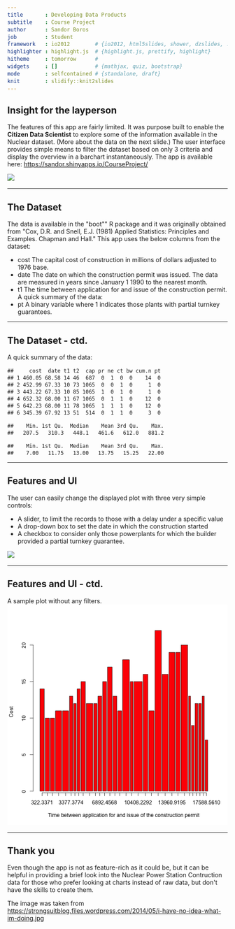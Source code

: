 ```yaml
---
title       : Developing Data Products
subtitle    : Course Project
author      : Sandor Boros
job         : Student
framework   : io2012        # {io2012, html5slides, shower, dzslides, ...}
highlighter : highlight.js  # {highlight.js, prettify, highlight}
hitheme     : tomorrow      # 
widgets     : []            # {mathjax, quiz, bootstrap}
mode        : selfcontained # {standalone, draft}
knit        : slidify::knit2slides
---
```


## Insight for the layperson

The features of this app are fairly limited. It was purpose built to enable the __Citizen Data Scientist__ to explore some of the information available in the Nuclear dataset.
(More about the data on the next slide.)
The user interface provides simple means to filter the dataset based on only 3 criteria and display the overview in a barchart instantaneously.
The app is available here:  https://sandor.shinyapps.io/CourseProject/

![](/Users/sandor/Documents/DataScienceCourse/DataDevePresentation/DataDevePresentation/assets/img/i-have-no-idea-what-im-doing_cropped.jpg)

---

## The Dataset

The data is available in the "boot"" R package and it was originally obtained from 
"Cox, D.R. and Snell, E.J. (1981) Applied Statistics: Principles and Examples. Chapman and Hall."
This app uses the below columns from the dataset:
* cost The capital cost of construction in millions of dollars adjusted to 1976 base.
* date The date on which the construction permit was issued. The data are measured in years since January 1 1990 to the nearest month.
* t1 The time between application for and issue of the construction permit.
A quick summary of the data:
* pt A binary variable where 1 indicates those plants with partial turnkey guarantees.

---

## The Dataset - ctd.

A quick summary of the data:

```
##     cost  date t1 t2  cap pr ne ct bw cum.n pt
## 1 460.05 68.58 14 46  687  0  1  0  0    14  0
## 2 452.99 67.33 10 73 1065  0  0  1  0     1  0
## 3 443.22 67.33 10 85 1065  1  0  1  0     1  0
## 4 652.32 68.00 11 67 1065  0  1  1  0    12  0
## 5 642.23 68.00 11 78 1065  1  1  1  0    12  0
## 6 345.39 67.92 13 51  514  0  1  1  0     3  0
```

```
##    Min. 1st Qu.  Median    Mean 3rd Qu.    Max. 
##   207.5   310.3   448.1   461.6   612.0   881.2
```

```
##    Min. 1st Qu.  Median    Mean 3rd Qu.    Max. 
##    7.00   11.75   13.00   13.75   15.25   22.00
```

---

## Features and UI

The user can easily change the displayed plot with three very simple controls: 
* A slider, to limit the records to those with a delay under a specific value
* A drop-down box to set the date in which the construction started
* A checkbox to consider only those powerplants for which the builder provided a partial turnkey guarantee.

![](/Users/sandor/Documents/DataScienceCourse/DataDevePresentation/DataDevePresentation/assets/img/control_small.png)

---

## Features and UI - ctd.
A sample plot without any filters.
![plot of chunk unnamed-chunk-2](assets/fig/unnamed-chunk-2-1.png)

---

## Thank you
Even though the app is not as feature-rich  as it could be, but it can be helpful in providing a brief look into the Nuclear Power Station Contruction data for those who prefer looking at charts instead of raw data, but don't have the skills to create them.

The image was taken from https://strongsuitblog.files.wordpress.com/2014/05/i-have-no-idea-what-im-doing.jpg




